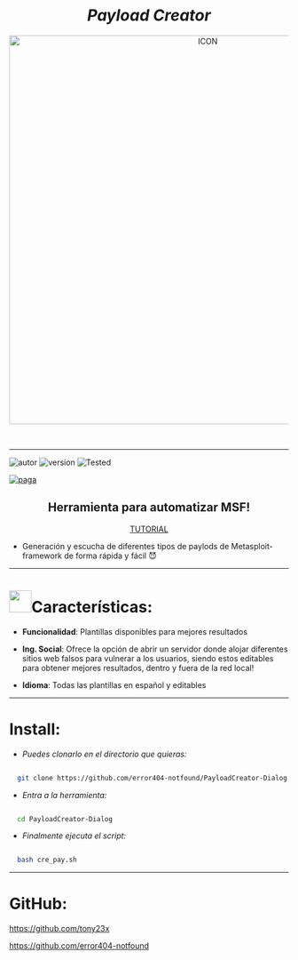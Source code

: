<h1 align="center"> <i> Payload Creator </i> </h1>

<p align="center"><img src="https://i.ibb.co/gdYnSx6/icon.png" alt="ICON" align="center" border="0" width="700" height="auto"></p>

<br><hr>

![autor]
![version]
![Tested]


[![paga](https://img.shields.io/badge/Dona/Apoya-Aquí-green.svg)](https://www.paypal.me/th3pr3d4t0r)

<h2 align="center"> Herramienta para automatizar MSF! </h3>

<p align="center">
<a href="https://www.youtube.com/watch?v=yDh_1fiax4w" align="center">TUTORIAL</a>
</p>

* Generación y escucha de diferentes tipos de paylods de Metasploit-framework de forma rápida y fácil 😈

<hr>

<h1><img src="https://64.media.tumblr.com/ea0117a5e5e6e40bfd1b725ffe664300/tumblr_mid4nqtb3y1rdpopao1_500.gif" width="40">Características:</h1>

 * <b>Funcionalidad</b>: Plantillas disponibles para mejores resultados
  
 * <b>Ing. Social</b>: Ofrece la opción de abrir un servidor donde alojar diferentes sitios web falsos para vulnerar a los usuarios, siendo estos editables para obtener mejores resultados, dentro y fuera de la red local!
 
 * <b>Idioma</b>: Todas las plantillas en español y editables

<hr>

# Install:

* _Puedes clonarlo en el directorio que quieras:_

 
```sh

  git clone https://github.com/error404-notfound/PayloadCreator-Dialog.git

```

* _Entra a la herramienta:_

```sh

  cd PayloadCreator-Dialog

```

* _Finalmente ejecuta el script:_

```sh

  bash cre_pay.sh

```

<hr>

# GitHub:

https://github.com/tony23x

https://github.com/error404-notfound

<!-- MarkDown Links & Images -->

[version]: https://img.shields.io/badge/Version-BETA%3A%20V.1.0-yellow

[tested]: https://img.shields.io/badge/Tested-Kali%20Linux%20%7C%20Parrot%20Sec%20%7C%20Termux-blue

[autor]: https://img.shields.io/badge/Author-%40Developers404-red
